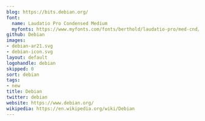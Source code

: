 ```yaml
---
blog: https://bits.debian.org/
font:
  name: Laudatio Pro Condensed Medium
  myfonts: https://www.myfonts.com/fonts/berthold/laudatio-pro/med-cnd/
github: Debian
images:
- debian-ar21.svg
- debian-icon.svg
layout: default
logohandle: debian
skipped: 0
sort: debian
tags:
- new
title: Debian
twitter: debian
website: https://www.debian.org/
wikipedia: https://en.wikipedia.org/wiki/Debian
---
```


